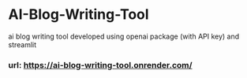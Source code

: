 # AI-Blog-Writing-Tool
ai blog writing tool developed using openai package (with API key) and streamlit

### url: https://ai-blog-writing-tool.onrender.com/
